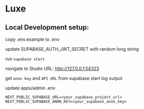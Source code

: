 # Luxe

## Local Development setup:

copy .env.example to .env

update SUPABASE_AUTH_JWT_SECRET with random long string

run `supabase start`

navigate to Studio URL: http://127.0.0.1:54323

get `anon key` and `API URL` from supabase start log output

update apps/admin .env

```
NEXT_PUBLIC_SUPABASE_URL=<your_supabase_project_url>
NEXT_PUBLIC_SUPABASE_ANON_KEY=<your_supabase_anon_key>
```
